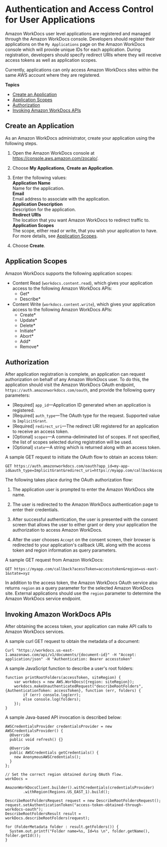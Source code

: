 # Authentication and Access Control for User Applications<a name="wd-auth-user"></a>

Amazon WorkDocs user level applications are registered and managed through the Amazon WorkDocs console\. Developers should register their applications on the `My Applications` page on the Amazon WorkDocs console which will provide unique IDs for each application\. During registration, developers should specify redirect URIs where they will receive access tokens as well as application scopes\.

Currently, applications can only access Amazon WorkDocs sites within the same AWS account where they are registered\.

**Topics**
+ [Create an Application](#wd-app-create-app)
+ [Application Scopes](#wd-app-scopes)
+ [Authorization](#wd-authorization)
+ [Invoking Amazon WorkDocs APIs](#wd-auth-invoke)

## Create an Application<a name="wd-app-create-app"></a>

As an Amazon WorkDocs administrator, create your application using the following steps\.

1. Open the Amazon WorkDocs console at [https://console\.aws\.amazon\.com/zocalo/](https://console.aws.amazon.com/zocalo/)\.

1. Choose **My Applications**, **Create an Application**\.

1. Enter the following values:  
**Application Name**  
Name for the application\.  
**Email**  
Email address to associate with the application\.  
**Application Description**  
Description for the application\.  
**Redirect URIs**  
The location that you want Amazon WorkDocs to redirect traffic to\.  
**Application Scopes**  
The scope, either read or write, that you wish your application to have\. For more details, see [Application Scopes](#wd-app-scopes)\.

1. Choose **Create**\.

## Application Scopes<a name="wd-app-scopes"></a>

Amazon WorkDocs supports the following application scopes:
+ Content Read \(`workdocs.content.read`\), which gives your application access to the following Amazon WorkDocs APIs:
  + Get\*
  + Describe\*
+ Content Write \(`workdocs.content.write`\), which gives your application access to the following Amazon WorkDocs APIs:
  + Create\*
  + Update\*
  + Delete\*
  + Initiate\*
  + Abort\*
  + Add\*
  + Remove\*

## Authorization<a name="wd-authorization"></a>

After application registration is complete, an application can request authorization on behalf of any Amazon WorkDocs user\. To do this, the application should visit the Amazon WorkDocs OAuth endpoint, `https://auth.amazonworkdocs.com/oauth`, and provide the following query parameters:
+ \[Required\] `app_id`—Application ID generated when an application is registered\.
+ \[Required\] `auth_type`—The OAuth type for the request\. Supported value is `ImplicitGrant`\.
+ \[Required\] `redirect_uri`—The redirect URI registered for an application to receive an access token\.
+ \[Optional\] `scopes`—A comma\-deliminated list of scopes\. If not specified, the list of scopes selected during registration will be used\.
+ \[Optional\] `state`—A string which is returned along with an access token\.

A sample GET request to initiate the OAuth flow to obtain an access token:

```
GET https://auth.amazonworkdocs.com/oauth?app_id=my-app-id&auth_type=ImplicitGrant&redirect_uri=https://myapp.com/callback&scopes=workdocs.content.read&state=xyz
```

The following takes place during the OAuth authorization flow:

1. The application user is prompted to enter the Amazon WorkDocs site name\.

1. The user is redirected to the Amazon WorkDocs authentication page to enter their credentials\.

1. After successful authentication, the user is presented with the consent screen that allows the user to either grant or deny your application the authorization to access Amazon WorkDocs\.

1. After the user chooses `Accept` on the consent screen, their browser is redirected to your application's callback URL along with the access token and region information as query parameters\.

A sample GET request from Amazon WorkDocs:

```
GET https://myapp.com/callback?acessToken=accesstoken&region=us-east-1&state=xyz
```

In addition to the access token, the Amazon WorkDocs OAuth service also returns `region` as a query parameter for the selected Amazon WorkDocs site\. External applications should use the `region` parameter to determine the Amazon WorkDocs service endpoint\.

## Invoking Amazon WorkDocs APIs<a name="wd-auth-invoke"></a>

After obtaining the access token, your application can make API calls to Amazon WorkDocs services\.

A sample curl GET request to obtain the metadata of a document:

```
Curl "https://workdocs.us-east-1.amazonaws.com/api/v1/documents/{document-id}" -H "Accept: application/json" -H "Authentication: Bearer accesstoken"
```

A sample JavaScript function to describe a user's root folders:

```
function printRootFolders(accessToken, siteRegion) {
    var workdocs = new AWS.WorkDocs({region: siteRegion});
    workdocs.makeUnauthenticatedRequest("describeRootFolders", {AuthenticationToken: accessToken}, function (err, folders) {
        if (err) console.log(err);
        else console.log(folders);
    });     
}
```

A sample Java\-based API invocation is described below:

```
AWSCredentialsProvider credentialsProvider = new AWSCredentialsProvider() {
  @Override
  public void refresh() {}

  @Override
  public AWSCredentials getCredentials() {
    new AnonymousAWSCredentials();
  }
};

// Set the correct region obtained during OAuth flow.
workDocs =
    AmazonWorkDocsClient.builder().withCredentials(credentialsProvider)
        .withRegion(Regions.US_EAST_1).build();

DescribeRootFoldersRequest request = new DescribeRootFoldersRequest();
request.setAuthenticationToken("access-token-obtained-through-workdocs-oauth");
DescribeRootFoldersResult result = workDocs.describeRootFolders(request);

for (FolderMetadata folder : result.getFolders()) {
  System.out.printf("Folder name=%s, Id=%s \n", folder.getName(), folder.getId());
}
```